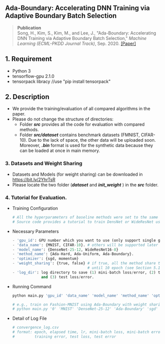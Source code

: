 ## Ada-Boundary: Accelerating DNN Training via Adaptive Boundary Batch Selection

> __Publication__ </br>
> Song, H., Kim, S., Kim, M., and Lee, J., "Ada-Boundary: Accelerating DNN Training via Adaptive Boundary Batch Selection," *Machine Learning (ECML-PKDD Journal Track)*, Sep. 2020. [[Paper]](https://link.springer.com/article/10.1007/s10994-020-05903-6)

##  1. Requirement 
- Python 3
- tensorflow-gpu 2.1.0
- tensorpack libracy //use "pip install tensorpack"

##  2. Description
- We provide the training/evaluation of all compared algorithms in the paper. 
- Please do not change the structure of directories:
	- Folder **_src_** provides all the code for evaluation with compared methods.
	- Folder **_src/dataset_** contains benchmark datasets (FMNIST, CIFAR-10). Due to the lack of space, the other data will be uploaded soon. Moreover, **_.bin_** format is used for the synthetic data because they can be loaded at once in main memory.
### 3. Datasets and Weight Sharing
 - Datasets and Models (for weight sharing) can be downloaded in https://bit.ly/2YhrTsR
 - Please locate the two folder (**_dataset_**  and **_init_weight_** ) in the **_src_**  folder.

### 4. Tutorial for Evaluation.
- Training Configuration
	```python
	# All the hyperparameters of baseline methods were set to the same value described in our paper.
	# Source code provides a tutorial to train DensNet or WideResNet using a simple command.
	```
	
- Necessary Parameters
	```python
	- 'gpu_id': GPU number which you want to use (only support single gpu).
	- 'data_name': {MNIST, CIFAR-10}. # others will be supported later
	- 'model_name': {DenseNet-25-12, WideResNet16-8}
	- 'method_name': {Ada-Hard, Ada-Uniform, Ada-Boundary}.
	- 'optimizer': {sgd, momentum}
	- 'weight_sharing': {true, false} # if true, all the method share the same parameters 
	                                  # until 10 epoch (see Section 5.1 for details)
	- 'log_dir': log directory to save (1) mini-batch loss/error, (2) training loss/error,
	             and (3) test loss/error.
	```
- Running Command
	```python
	python main.py 'gpu_id' 'data_name' 'model_name' 'method_name' 'optimizer' 'weight_sharing' 'log_dir'
	
    # e.g., train on Fashion-MNIST using Ada-Boundary with weight sharing and sgd.
    # python main.py '0' 'MNIST' 'DenseNet-25-12' 'Ada-Boundary' 'sgd' 'true' 'log'
	```	
- Detail of Log File
	```python
	# convergence_log.csv
    # format: epoch, elapsed time, lr, mini-batch loss, mini-batch error, trainng loss, 
    #         training error, test loss, test error
	```	
	
	
